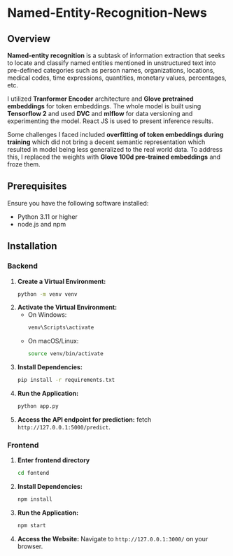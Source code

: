 # Named-Entity-Recognition-News

## Overview

**Named-entity recognition** is a subtask of information extraction that seeks to locate and classify named entities mentioned in unstructured text into pre-defined categories such as person names, organizations, locations, medical codes, time expressions, quantities, monetary values, percentages, etc.

I utilized **Tranformer Encoder** architecture and **Glove pretrained embeddings** for token embeddings. The whole model is built using **Tensorflow 2** and used **DVC** and **mlflow** for data versioning and experimenting the model. React JS is used to present inference results.

Some challenges I faced included **overfitting of token embeddings during training** which did not bring a decent semantic representation which resulted in model being less generalized to the real world data. To address this, I replaced the weights with **Glove 100d pre-trained embeddings** and froze them.

## Prerequisites

Ensure you have the following software installed:

- Python 3.11 or higher
- node.js and npm

## Installation

### Backend

1.  **Create a Virtual Environment:**
    ```bash
    python -m venv venv
    ```
2.  **Activate the Virtual Environment:**
    - On Windows:
      ```bash
      venv\Scripts\activate
      ```
    - On macOS/Linux:
      ```bash
      source venv/bin/activate
      ```
3.  **Install Dependencies:**
    ```bash
    pip install -r requirements.txt
    ```
4.  **Run the Application:**
    ```bash
    python app.py
    ```
5.  **Access the API endpoint for prediction:**
    fetch `http://127.0.0.1:5000/predict`.

### Frontend

1.  **Enter frontend directory**
    ```bash
    cd fontend
    ```
2.  **Install Dependencies:**
    ```bash
    npm install
    ```
3.  **Run the Application:**
    ```bash
    npm start
    ```
4.  **Access the Website:**
    Navigate to `http://127.0.0.1:3000/` on your browser.

